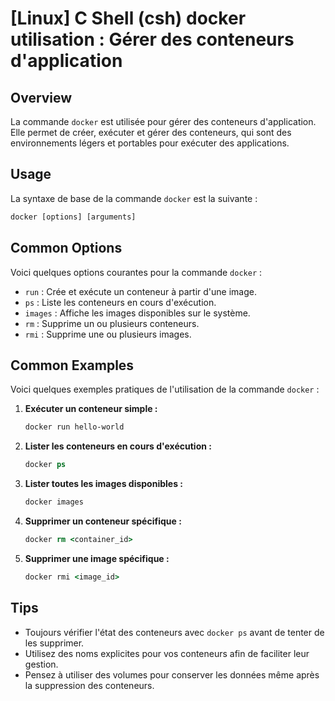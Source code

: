 # [Linux] C Shell (csh) docker utilisation : Gérer des conteneurs d'application

## Overview
La commande `docker` est utilisée pour gérer des conteneurs d'application. Elle permet de créer, exécuter et gérer des conteneurs, qui sont des environnements légers et portables pour exécuter des applications.

## Usage
La syntaxe de base de la commande `docker` est la suivante :

```csh
docker [options] [arguments]
```

## Common Options
Voici quelques options courantes pour la commande `docker` :

- `run` : Crée et exécute un conteneur à partir d'une image.
- `ps` : Liste les conteneurs en cours d'exécution.
- `images` : Affiche les images disponibles sur le système.
- `rm` : Supprime un ou plusieurs conteneurs.
- `rmi` : Supprime une ou plusieurs images.

## Common Examples
Voici quelques exemples pratiques de l'utilisation de la commande `docker` :

1. **Exécuter un conteneur simple :**
   ```csh
   docker run hello-world
   ```

2. **Lister les conteneurs en cours d'exécution :**
   ```csh
   docker ps
   ```

3. **Lister toutes les images disponibles :**
   ```csh
   docker images
   ```

4. **Supprimer un conteneur spécifique :**
   ```csh
   docker rm <container_id>
   ```

5. **Supprimer une image spécifique :**
   ```csh
   docker rmi <image_id>
   ```

## Tips
- Toujours vérifier l'état des conteneurs avec `docker ps` avant de tenter de les supprimer.
- Utilisez des noms explicites pour vos conteneurs afin de faciliter leur gestion.
- Pensez à utiliser des volumes pour conserver les données même après la suppression des conteneurs.